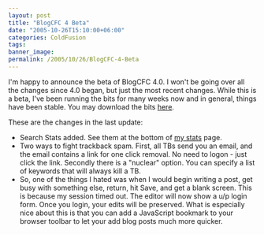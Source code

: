```yaml
---
layout: post
title: "BlogCFC 4 Beta"
date: "2005-10-26T15:10:00+06:00"
categories: ColdFusion 
tags: 
banner_image: 
permalink: /2005/10/26/BlogCFC-4-Beta
---
```


I'm happy to announce the beta of BlogCFC 4.0. I won't be going over all the changes since 4.0 began, but just the most recent changes. While this is a beta, I've been running the bits for many weeks now and in general, things have been stable. You may download the bits <a href="http://ray.camdenfamily.com/downloads/blogbeta.zip">here</a>.

These are the changes in the last update:

<ul>
<li>Search Stats added. See them at the bottom of <a href="http://ray.camdenfamily.com/stats.cfm">my stats</a> page.
<li>Two ways to fight trackback spam. First, all TBs send you an email, and the email contains a link for one click removal. No need to logon - just click the link. Secondly there is a "nuclear" option. You can specify a list of keywords that will always kill a TB.
<li>So, one of the things I hated was when I would begin writing a post, get busy with something else, return, hit Save, and get a blank screen. This is because my session timed out. The editor will now show a u/p login form. Once you login, your edits will be preserved. What is especially nice about this is that you can add a JavaScript bookmark to your browser toolbar to let your add blog posts much more quicker.
</ul>